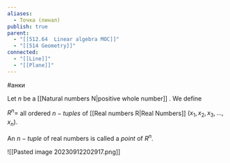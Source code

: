 ```yaml
---
aliases:
  - Точка (линал)
publish: true
parent:
  - "[[512.64  Linear algebra MOC]]"
  - "[[514 Geometry]]"
connected:
  - "[[Line]]"
  - "[[Plane]]"
---
```

#анки

Let $n$ be a [[Natural numbers N|positive whole number]] . We define

$R^n =$ all ordered $n-tuples$ of [[Real numbers R|Real Numbers]] $(x_1,x_2,x_3,...,x_n)$.

An $n-tuple$ of real numbers is called a _point_ of $R^n$.

![[Pasted image 20230912202917.png]]










